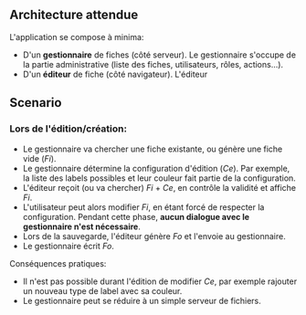## Architecture attendue

L'application se compose à minima:

- D'un **gestionnaire** de fiches (côté serveur). Le gestionnaire s'occupe de la partie administrative (liste des
  fiches, utilisateurs, rôles, actions...).
- D'un **éditeur** de fiche (côté navigateur). L'éditeur 

## Scenario

### Lors de l'édition/création:

- Le gestionnaire va chercher une fiche existante, ou génère une fiche vide (*Fi*).
- Le gestionnaire détermine la configuration d'édition (*Ce*). Par exemple, la liste des labels possibles et leur
  couleur fait partie de la configuration.
- L'éditeur reçoit (ou va chercher) *Fi* + *Ce*, en contrôle la validité et affiche *Fi*.
- L'utilisateur peut alors modifier *Fi*, en étant forcé de respecter la configuration. Pendant cette phase, **aucun
  dialogue avec le gestionnaire n'est nécessaire**.
- Lors de la sauvegarde, l'éditeur génère *Fo* et l'envoie au gestionnaire.
- Le gestionnaire écrit *Fo*.

Conséquences pratiques:
- Il n'est pas possible durant l'édition de modifier *Ce*, par exemple rajouter un nouveau type de label avec sa couleur.
- Le gestionnaire peut se réduire à un simple serveur de fichiers.